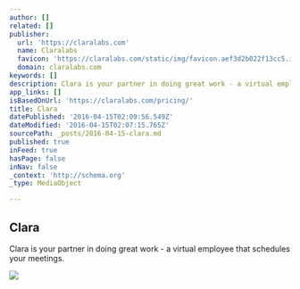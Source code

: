 ```yaml
---
author: []
related: []
publisher:
  url: 'https://claralabs.com'
  name: Claralabs
  favicon: 'https://claralabs.com/static/img/favicon.aef3d2b022f13cc5.ico'
  domain: claralabs.com
keywords: []
description: Clara is your partner in doing great work - a virtual employee that schedules your meetings.
app_links: []
isBasedOnUrl: 'https://claralabs.com/pricing/'
title: Clara
datePublished: '2016-04-15T02:09:56.549Z'
dateModified: '2016-04-15T02:07:15.765Z'
sourcePath: _posts/2016-04-15-clara.md
published: true
inFeed: true
hasPage: false
inNav: false
_context: 'http://schema.org'
_type: MediaObject

---
```

<article style=""><h1>Clara</h1><p>Clara is your partner in doing great work - a virtual employee that schedules your meetings.</p><img src="https://claralabs.com/static/img/logo-invert.png" /></article>